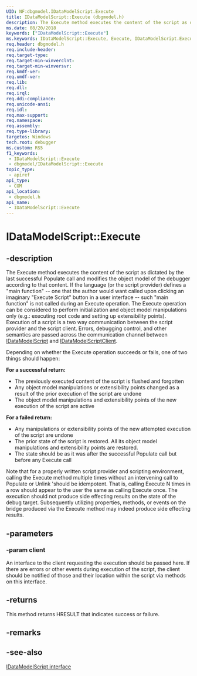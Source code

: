 ```yaml
---
UID: NF:dbgmodel.IDataModelScript.Execute
title: IDataModelScript::Execute (dbgmodel.h)
description: The Execute method executes the content of the script as dictated by the last successful Populate call and modifies the object model of the debugger according to that content.
ms.date: 08/20/2018
keywords: ["IDataModelScript::Execute"]
ms.keywords: IDataModelScript::Execute, Execute, IDataModelScript.Execute, IDataModelScript::Execute, IDataModelScript.Execute
req.header: dbgmodel.h
req.include-header: 
req.target-type: 
req.target-min-winverclnt: 
req.target-min-winversvr: 
req.kmdf-ver: 
req.umdf-ver: 
req.lib: 
req.dll: 
req.irql: 
req.ddi-compliance: 
req.unicode-ansi: 
req.idl: 
req.max-support: 
req.namespace: 
req.assembly: 
req.type-library: 
targetos: Windows
tech.root: debugger
ms.custom: RS5
f1_keywords:
 - IDataModelScript::Execute
 - dbgmodel/IDataModelScript::Execute
topic_type:
 - apiref
api_type:
 - COM
api_location:
 - dbgmodel.h
api_name:
 - IDataModelScript::Execute
---
```


# IDataModelScript::Execute


## -description

The Execute method executes the content of the script as dictated by the last successful Populate call and modifies the object model of the debugger according to that content. If the language (or the script provider) defines a "main function" -- one that the author would want called upon clicking an imaginary "Execute Script" button in a user interface -- such "main function" is not called during an Execute operation. The Execute operation can be considered to perform initialization and object model manipulations only (e.g.: executing root code and setting up extensibility points). 
Execution of a script is a two way communication between the script provider and the script client. Errors, debugging control, and other semantics are passed across the communication channel between [IDataModelScript](nn-dbgmodel-idatamodelscript.md) and [IDataModelScriptClient](nn-dbgmodel-idatamodelscriptclient.md).

Depending on whether the Execute operation succeeds or fails, one of two things should happen: 

**For a successful return:** 

- The previously executed content of the script is flushed and forgotten
- Any object model manipulations or extensibility points changed as a result of the prior execution of the script are undone
- The object model manipulations and extensibility points of the new execution of the script are active

**For a failed return:** 

- Any manipulations or extensibility points of the new attempted execution of the script are undone
- The prior state of the script is restored. All its object model manipulations and extensibility points are restored.
- The state should be as it was after the successful Populate call but before any Execute call

Note that for a properly written script provider and scripting environment, calling the Execute method multiple times without an intervening call to Populate or Unlink 'should be idempotent. That is, calling Execute N times in a row should appear to the user the same as calling Execute once. The execution should not produce side effecting results on the state of the debug target. Subsequently utilizing properties, methods, or events on the bridge produced via the Execute method may indeed produce side effecting results.

## -parameters

### -param client

An interface to the client requesting the execution should be passed here. If there are errors or other events during execution of the script, the client should be notified of those and their location within the script via methods on this interface.

## -returns

This method returns HRESULT that indicates success or failure.

## -remarks

## -see-also

[IDataModelScript interface](nn-dbgmodel-idatamodelscript.md)

